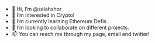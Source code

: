- 👋 Hi, I’m @salahshor
- 👀 I’m interested in Crypto!
- 🌱 I’m currently learning Ethereum Defis.
- 💞️ I’m looking to collaborate on different projects.
- 📫 You can reach me through my page, email and twitter!

<!---
salahshure/salahshure is a ✨ special ✨ repository because its `README.md` (this file) appears on your GitHub profile.
You can click the Preview link to take a look at your changes.
--->

